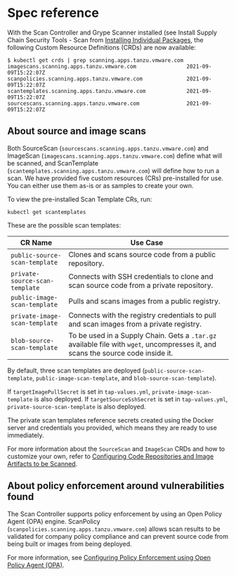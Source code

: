 # Spec reference

With the Scan Controller and Grype Scanner installed (see Install Supply Chain Security Tools - Scan
from [Installing Individual Packages](../install-components.html#install-scst-scan),
the following Custom Resource Definitions (CRDs) are now available:

```
$ kubectl get crds | grep scanning.apps.tanzu.vmware.com
imagescans.scanning.apps.tanzu.vmware.com                2021-09-09T15:22:07Z
scanpolicies.scanning.apps.tanzu.vmware.com              2021-09-09T15:22:07Z
scantemplates.scanning.apps.tanzu.vmware.com             2021-09-09T15:22:07Z
sourcescans.scanning.apps.tanzu.vmware.com               2021-09-09T15:22:07Z
```

## <a id="about-src-and-image-scans"></a>About source and image scans

Both SourceScan (`sourcescans.scanning.apps.tanzu.vmware.com`) and ImageScan (`imagescans.scanning.apps.tanzu.vmware.com`) define what will be scanned, and ScanTemplate (`scantemplates.scanning.apps.tanzu.vmware.com`) will define how to run a scan. We have provided five custom resources (CRs) pre-installed for use. You can either use them as-is or as samples to create your own.

To view the pre-installed Scan Template CRs, run:

```
kubectl get scantemplates
```

These are the possible scan templates:

| CR Name | Use Case|
|---|---|
|`public-source-scan-template`|Clones and scans source code from a public repository.|
|`private-source-scan-template`|Connects with SSH credentials to clone and scan source code from a private repository.|
|`public-image-scan-template`|Pulls and scans images from a public registry.|
|`private-image-scan-template`|Connects with the registry credentials to pull and scan images from a private registry.|
|`blob-source-scan-template`|To be used in a Supply Chain. Gets a `.tar.gz` available file with `wget`, uncompresses it, and scans the source code inside it.|

By default, three scan templates are deployed (`public-source-scan-template`,
  `public-image-scan-template`, and `blob-source-scan-template`).

If `targetImagePullSecret` is set in `tap-values.yml`, `private-image-scan-template` is also deployed.
If `targetSourceSshSecret` is set in `tap-values.yml`, `private-source-scan-template` is also deployed.

The private scan templates reference secrets created using the Docker server and credentials you
provided, which means they are ready to use immediately.

For more information about the `SourceScan` and `ImageScan` CRDs and how to customize your own, refer to [Configuring Code Repositories and Image Artifacts to be Scanned](scan-crs.md).

## <a id="policy-enforcement-vuln"></a>About policy enforcement around vulnerabilities found

The Scan Controller supports policy enforcement by using an Open Policy Agent (OPA) engine. ScanPolicy (`scanpolicies.scanning.apps.tanzu.vmware.com`) allows scan results to be validated for company policy compliance and can prevent source code from being built or images from being deployed.

For more information, see [Configuring Policy Enforcement using Open Policy Agent (OPA)](policies.md).
